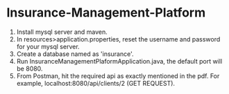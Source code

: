 # Insurance-Management-Platform
1. Install mysql server and maven.
2. In resources>application.properties, reset the username and password for your mysql server.
3. Create a database named as 'insurance'.
4. Run InsuranceManagementPlaformApplication.java, the default port will be 8080.
5. From Postman, hit the required api as exactly mentioned in the pdf. For example, localhost:8080/api/clients/2 (GET REQUEST).
